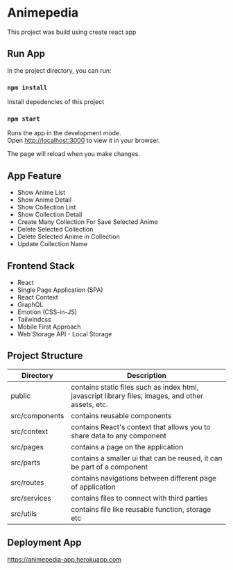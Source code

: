 # Animepedia

This project was build using create react app

## Run App

In the project directory, you can run:

### `npm install`

Install depedencies of this project

### `npm start`

Runs the app in the development mode.\
Open [http://localhost:3000](http://localhost:3000) to view it in your browser.

The page will reload when you make changes.

## App Feature

- Show Anime List
- Show Anime Detail
- Show Collection List
- Show Collection Detail
- Create Many Collection For Save Selected Anime
- Delete Selected Collection
- Delete Selected Anime in Collection
- Update Collection Name

## Frontend Stack

- React
- Single Page Application (SPA)
- React Context
- GraphQL
- Emotion (CSS-in-JS)
- Tailwindcss
- Mobile First Approach
- Web Storage API - Local Storage

## Project Structure

| Directory      | Description                                                                                        |
| -------------- | -------------------------------------------------------------------------------------------------- |
| public         | contains static files such as index html, javascript library files, images, and other assets, etc. |
| src/components | contains reusable components                                                                       |
| src/context    | contains React's context that allows you to share data to any component                            |
| src/pages      | contains a page on the application                                                                 |
| src/parts      | contains a smaller ui that can be reused, it can be part of a component                            |
| src/routes     | contains navigations between different page of application                                         |
| src/services   | contains files to connect with third parties                                                       |
| src/utils      | contains file like reusable function, storage etc                                                  |

## Deployment App

https://animepedia-app.herokuapp.com

